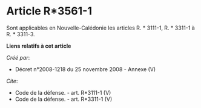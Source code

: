 # Article R*3561-1

Sont applicables en Nouvelle-Calédonie les articles R. * 3111-1, R. * 3311-1 à R. * 3311-3.

**Liens relatifs à cet article**

_Créé par_:

  - Décret n°2008-1218 du 25 novembre 2008 -  Annexe (V)

_Cite_:

  - Code de la défense. - art. R*3111-1 (V)
  - Code de la défense. - art. R*3311-1 (V)
